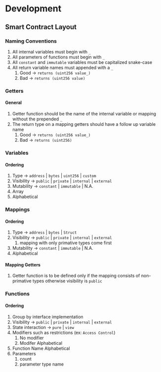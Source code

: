 # Development

## Smart Contract Layout

### Naming Conventions

1. All internal variables must begin with `_`
2. All parameters of functions must begin with `_`
3. All `constant` and `immutable` variables must be capitalized snake-case
4. All return variable names must appended with a `_`
	1. Good -> `returns (uint256 value_)`
	2. Bad -> `returns (uint256 value)`

### Getters

#### General

1. Getter function should be the name of the internal variable or mapping without the prepended `_`
2. The return type on a mapping getters should have a follow up variable name
	1. Good -> `returns (uint256 value_)`
	2. Bad -> `returns (uint256)`

### Variables

#### Ordering

1. Type -> `address` | `bytes` | `uint256` | `custom`
2. Visibility -> `public` | `private` | `internal` | `external`
3. Mutability -> `constant` | `immutable` | N.A.
4. Array
5. Alphabetical

### Mappings

#### Ordering

1. Type -> `address` | `bytes` | `Struct`
2. Visibility -> `public` | `private` | `internal` | `external`
	1. mapping with only primative types come first
3. Mutability -> `constant` | `immutable` | N.A.
5. Alphabetical

#### Mapping Getters

1. Getter function is to be defined only if the mapping consists of non-primative types otherwise visibility is `public` 

### Functions

#### Ordering

1. Group by interface implementation
2. Visibility -> `public` | `private` | `internal` | `external`
3. State interaction -> `pure` | `view`
4. Modifiers such as restrictions (ex: `Access Control`)
	1. No modifier
	2. Modifer Alphabetical
5. Function Name Alphabetical
6. Parameters
	1. count
	2. parameter type name
